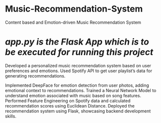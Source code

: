 # Music-Recommendation-System
Content based and Emotion-driven Music Recommendation System

# ***app.py is the Flask App which is to be executed for running this project***

Developed a personalized music recommendation system based on user preferences and emotions. Used Spotify API to get user playlist’s data for generating recommendations. 

Implemented DeepFace for emotion detection from user photos, adding emotional context to recommendations. Trained a Neural Network Model to understand emotion associated with music based on song features. Performed Feature Engineering on Spotify data and calculated recommendation scores using Euclidean Distance. Deployed the recommendation system using Flask, showcasing backend development skills.
